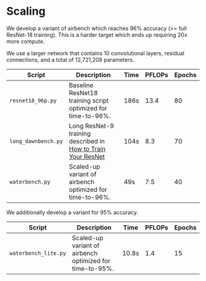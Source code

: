# Scaling

We develop a variant of airbench which reaches 96% accuracy (>= full ResNet-18 training).
This is a harder target which ends up requiring 20x more compute.

We use a larger network that contains 10 convolutional layers, residual connections, and a
total of 12,721,208 parameters.

| Script | Description | Time | PFLOPs | Epochs |
| - | - | - | - | - | 
| `resnet18_96p.py` | Baseline ResNet18 training script optimized for time-to-96%. | 186s | 13.4 | 80 |
| `long_dawnbench.py` | Long ResNet-9 training described in [How to Train Your ResNet](https://myrtle.ai/learn/how-to-train-your-resnet-8-bag-of-tricks/) | 104s | 8.3 | 70 |
| `waterbench.py` | Scaled-up variant of airbench optimized for time-to-96%. | 49s | 7.5 | 40 |

We additionally develop a variant for 95% accuracy.

| Script | Description | Time | PFLOPs | Epochs |
| - | - | - | - | - | 
| `waterbench_lite.py` | Scaled-up variant of airbench optimized for time-to-95%. | 10.8s | 1.4 | 15 |

